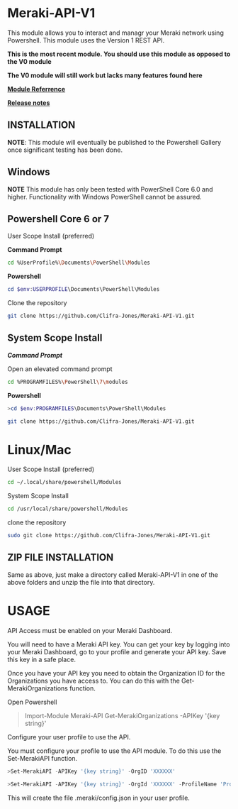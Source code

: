 
# Meraki-API-V1

This module allows you to interact and managr your Meraki network using Powershell.
This module uses the Version 1 REST API.

**This is the most recent module. You should use this module as opposed to the V0 module**

**The V0 module will still work but lacks many features found here**

[**Module Referrence**](https://clifra-jones.github.io/Meraki-API-V1/docs/referrence.html)

[**Release notes**](https://clifra-jones.github.io/Meraki-API-V1/docs/releaseNotes.md)

## INSTALLATION

**NOTE**: This module will eventually be published to the Powershell Gallery once significant testing has been done.

## Windows

**NOTE** This module has only been tested with PowerShell Core 6.0 and higher. Functionality with Windows PowerShell cannot be assured.

## Powershell Core 6 or 7

User Scope Install (preferred)

**Command Prompt**

```bash
cd %UserProfile%\Documents\PowerShell\Modules
```

**Powershell**

```powershell
cd $env:USERPROFILE\Documents\PowerShell\Modules
```

Clone the repository

```bash
git clone https://github.com/Clifra-Jones/Meraki-API-V1.git
```

## System Scope Install

***Command Prompt***

Open an elevated command prompt

```bash
cd %PROGRAMFILES%\PowerShell\7\modules
```

**Powershell**

```powershell
>cd $env:PROGRAMFILES\Documents\PowerShell\Modules
```

```bash
git clone https://github.com/Clifra-Jones/Meraki-API-V1.git
```

# Linux/Mac

User Scope Install (preferred)

```bash
cd ~/.local/share/powershell/Modules
```

System Scope Install

```bash
cd /usr/local/share/powershell/Modules
```

clone the repository
```bash
sudo git clone https://github.com/Clifra-Jones/Meraki-API-V1.git
```

## ZIP FILE INSTALLATION

Same as above, just make a directory called Meraki-API-V1 in one of the above folders and unzip the file into that directory.

# USAGE

API Access must be enabled on your Meraki Dashboard.

You will need to have a Meraki API key. You can get your key by logging into your Meraki Dashboard, go to your profile and generate your API key.
Save this key in a safe place.

Once you have your API key you need to obtain the Organization ID for the Organizations you have access to. You can do this with the Get-MerakiOrganizations function.

Open Powershell
>Import-Module Meraki-API
>Get-MerakiOrganizations -APIKey '{key string}'

Configure your user profile to use the API.

You must configure your profile to use the API module. To do this use the Set-MerakiAPI function.

```powershell
>Set-MerakiAPI -APIKey '{key string}' -OrgID 'XXXXXX'
```

```powershell
>Set-MerakiAPI -APIKey '{key string}' -OrgId 'XXXXXX' -ProfileName 'ProfileName'
```

This will create the file .meraki/config.json in your user profile.
